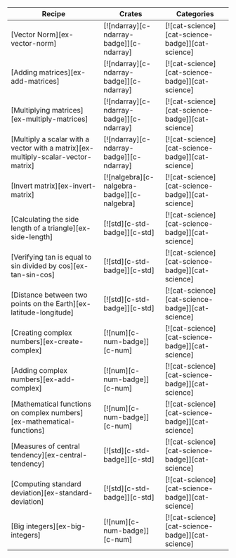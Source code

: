 | Recipe | Crates | Categories |
|--------|--------|------------|
| [Vector Norm][ex-vector-norm] | [![ndarray][c-ndarray-badge]][c-ndarray] | [![cat-science][cat-science-badge]][cat-science] |
| [Adding matrices][ex-add-matrices] | [![ndarray][c-ndarray-badge]][c-ndarray] | [![cat-science][cat-science-badge]][cat-science] |
| [Multiplying matrices][ex-multiply-matrices] | [![ndarray][c-ndarray-badge]][c-ndarray] | [![cat-science][cat-science-badge]][cat-science] |
| [Multiply a scalar with a vector with a matrix][ex-multiply-scalar-vector-matrix] | [![ndarray][c-ndarray-badge]][c-ndarray] | [![cat-science][cat-science-badge]][cat-science] |
| [Invert matrix][ex-invert-matrix] | [![nalgebra][c-nalgebra-badge]][c-nalgebra] | [![cat-science][cat-science-badge]][cat-science] |
| [Calculating the side length of a triangle][ex-side-length] | [![std][c-std-badge]][c-std] | [![cat-science][cat-science-badge]][cat-science] |
| [Verifying tan is equal to sin divided by cos][ex-tan-sin-cos] | [![std][c-std-badge]][c-std] | [![cat-science][cat-science-badge]][cat-science] |
| [Distance between two points on the Earth][ex-latitude-longitude] | [![std][c-std-badge]][c-std] | [![cat-science][cat-science-badge]][cat-science] |
| [Creating complex numbers][ex-create-complex] | [![num][c-num-badge]][c-num] | [![cat-science][cat-science-badge]][cat-science] |
| [Adding complex numbers][ex-add-complex] | [![num][c-num-badge]][c-num] | [![cat-science][cat-science-badge]][cat-science] |
| [Mathematical functions on complex numbers][ex-mathematical-functions] | [![num][c-num-badge]][c-num] | [![cat-science][cat-science-badge]][cat-science] |
| [Measures of central tendency][ex-central-tendency] | [![std][c-std-badge]][c-std] | [![cat-science][cat-science-badge]][cat-science] |
| [Computing standard deviation][ex-standard-deviation] | [![std][c-std-badge]][c-std] | [![cat-science][cat-science-badge]][cat-science] |
| [Big integers][ex-big-integers] | [![num][c-num-badge]][c-num] | [![cat-science][cat-science-badge]][cat-science] |
